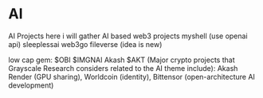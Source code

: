 # AI
AI Projects 
here i will gather AI based web3 projects
myshell (use openai api)
sleeplessai
web3go
fileverse (idea is new)

low cap gem:
$OBI
$IMGNAI
Akash $AKT (Major crypto projects that Grayscale Research considers related to the AI theme include):
Akash
Render (GPU sharing), 
Worldcoin (identity), 
Bittensor (open-architecture AI development)
